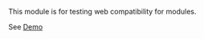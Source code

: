 This module is for testing web compatibility for modules.

See [Demo](https://transmute-industries.github.io/verifiable-data/smoke-test-react/)
